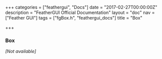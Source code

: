 +++
categories = ["feathergui", "Docs"]
date = "2017-02-27T00:00:00Z"
description = "FeatherGUI Official Documentation"
layout = "doc"
nav = ["Feather GUI"]
tags = ["fgBox.h", "feathergui_docs"]
title = "Box"

+++
### Box

*[Not available]*